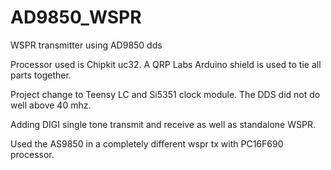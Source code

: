 # AD9850_WSPR
WSPR transmitter using AD9850 dds

Processor used is Chipkit uc32.  A QRP Labs Arduino shield is used to tie all parts together.

Project change to Teensy LC and Si5351 clock module.  The DDS did not do well above 40 mhz.

Adding DIGI single tone transmit and receive as well as standalone WSPR.

Used the AS9850 in a completely different wspr tx with PC16F690 processor.


